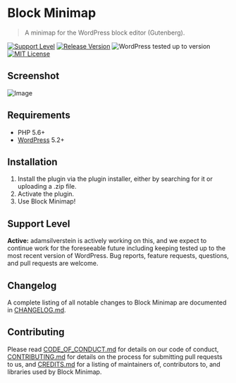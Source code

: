 # Block Minimap

> A minimap for the WordPress block editor (Gutenberg).

[![Support Level](https://img.shields.io/badge/support-active-green.svg)](#support-level) [![Release Version](https://img.shields.io/github/release/adamsilverstein/minimap.svg)](https://github.com/adamsilverstein/minimap/releases/latest) ![WordPress tested up to version](https://img.shields.io/badge/WordPress-v5.2%20tested-success.svg) [![MIT License](https://img.shields.io/github/license/adamsilverstein/minimap.svg)](https://github.com/adamsilverstein/minimap/blob/master/LICENSE.md)

## Screenshot

![Image](https://cl.ly/5dd7d76915ba/Add_New_Post_9_Develop_WordPress__WordPress_2019-10-10_23-45-34.jpg)

## Requirements

* PHP 5.6+
* [WordPress](http://wordpress.org/) 5.2+

## Installation

1. Install the plugin via the plugin installer, either by searching for it or uploading a .zip file.
1. Activate the plugin.
1. Use Block Minimap!

## Support Level

**Active:** adamsilverstein is actively working on this, and we expect to continue work for the foreseeable future including keeping tested up to the most recent version of WordPress.  Bug reports, feature requests, questions, and pull requests are welcome.

## Changelog

A complete listing of all notable changes to Block Minimap are documented in [CHANGELOG.md](https://github.com/adamsilverstein/minimap/blob/master/CHANGELOG.md).

## Contributing

Please read [CODE_OF_CONDUCT.md](https://github.com/adamsilverstein/minimap/blob/master/CODE_OF_CONDUCT.md) for details on our code of conduct, [CONTRIBUTING.md](https://github.com/adamsilverstein/minimap/blob/master/CONTRIBUTING.md) for details on the process for submitting pull requests to us, and [CREDITS.md](https://github.com/adamsilverstein/minimap/blob/master/CREDITS.md) for a listing of maintainers of, contributors to, and libraries used by Block Minimap.

